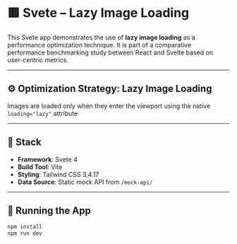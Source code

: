 # 🟥 Svete – Lazy Image Loading

This Svete app demonstrates the use of **lazy image loading** as a performance optimization technique. It is part of a comparative performance benchmarking study between React and Svelte based on user-centric metrics.

---

## ⚙️ Optimization Strategy: Lazy Image Loading

Images are loaded only when they enter the viewport using the native `loading="lazy"` attribute

---

## 🧱 Stack

- **Framework**: Svete 4
- **Build Tool**: Vite
- **Styling**: Tailwind CSS 3.4.17
- **Data Source**: Static mock API from `/mock-api/`

---

## 🚀 Running the App

```bash
npm install
npm run dev
